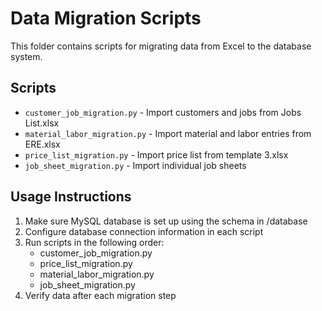 # Data Migration Scripts

This folder contains scripts for migrating data from Excel to the database system.

## Scripts

- `customer_job_migration.py` - Import customers and jobs from Jobs List.xlsx
- `material_labor_migration.py` - Import material and labor entries from ERE.xlsx
- `price_list_migration.py` - Import price list from template 3.xlsx
- `job_sheet_migration.py` - Import individual job sheets

## Usage Instructions

1. Make sure MySQL database is set up using the schema in /database
2. Configure database connection information in each script
3. Run scripts in the following order:
   - customer_job_migration.py
   - price_list_migration.py
   - material_labor_migration.py
   - job_sheet_migration.py
4. Verify data after each migration step
